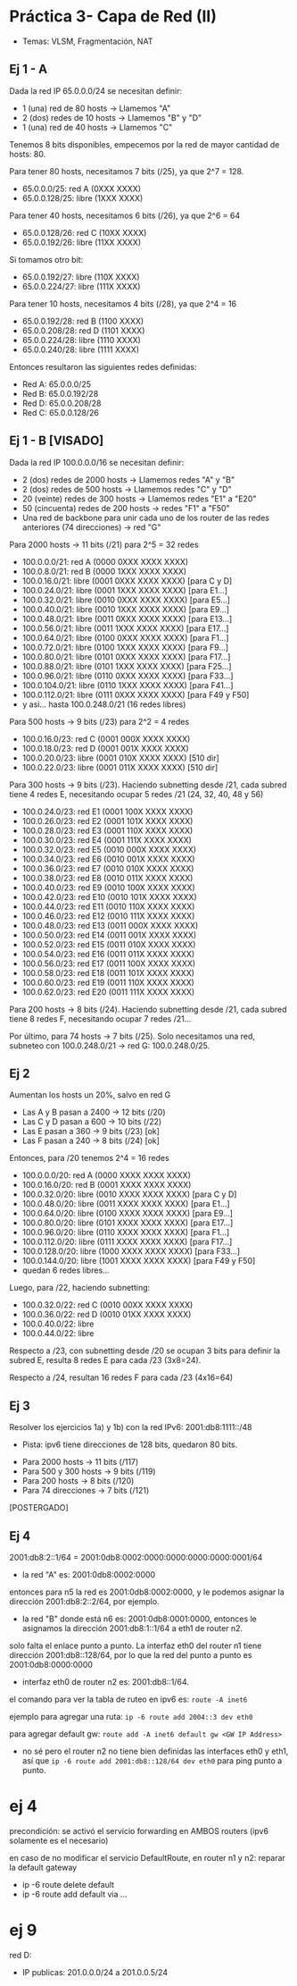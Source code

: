 # Práctica 3- Capa de Red (II)
- Temas: VLSM, Fragmentación, NAT

## Ej 1 - A
Dada la red IP 65.0.0.0/24 se necesitan definir:
* 1 (una) red de 80 hosts -> Llamemos "A"
* 2 (dos) redes de 10 hosts -> Llamemos "B" y "D"
* 1 (una) red de 40 hosts -> Llamemos "C"

Tenemos 8 bits disponibles, empecemos por la red de mayor cantidad de hosts: 80.

Para tener 80 hosts, necesitamos 7 bits (/25), ya que 2^7 = 128.
* 65.0.0.0/25: red A (0XXX XXXX)
* 65.0.0.128/25: libre (1XXX XXXX)

Para tener 40 hosts, necesitamos 6 bits (/26), ya que 2^6 = 64
* 65.0.0.128/26: red C (10XX XXXX)
* 65.0.0.192/26: libre (11XX XXXX)

Si tomamos otro bit:
* 65.0.0.192/27: libre (110X XXXX)
* 65.0.0.224/27: libre (111X XXXX)

Para tener 10 hosts, necesitamos 4 bits (/28), ya que 2^4 = 16
* 65.0.0.192/28: red B (1100 XXXX)
* 65.0.0.208/28: red D (1101 XXXX)
* 65.0.0.224/28: libre (1110 XXXX)
* 65.0.0.240/28: libre (1111 XXXX)

Entonces resultaron las siguientes redes definidas:
- Red A: 65.0.0.0/25
- Red B: 65.0.0.192/28
- Red D: 65.0.0.208/28
- Red C: 65.0.0.128/26

## Ej 1 - B [VISADO]
Dada la red IP 100.0.0.0/16 se necesitan definir:
* 2 (dos) redes de 2000 hosts -> Llamemos redes "A" y "B"
* 2 (dos) redes de 500 hosts -> Llamemos redes "C" y "D"
* 20 (veinte) redes de 300 hosts -> Llamemos redes "E1" a "E20"
* 50 (cincuenta) redes de 200 hosts -> redes "F1" a "F50"
* Una red de backbone para unir cada uno de los router de las redes anteriores (74 direcciones) -> red "G"

Para 2000 hosts -> 11 bits (/21) para 2^5 = 32 redes
* 100.0.0.0/21: red A (0000 0XXX XXXX XXXX)
* 100.0.8.0/21: red B (0000 1XXX XXXX XXXX)
* 100.0.16.0/21: libre (0001 0XXX XXXX XXXX) [para C y D]
* 100.0.24.0/21: libre (0001 1XXX XXXX XXXX) [para E1...]
* 100.0.32.0/21: libre (0010 0XXX XXXX XXXX) [para E5...]
* 100.0.40.0/21: libre (0010 1XXX XXXX XXXX) [para E9...]
* 100.0.48.0/21: libre (0011 0XXX XXXX XXXX) [para E13...]
* 100.0.56.0/21: libre (0011 1XXX XXXX XXXX) [para E17...]
* 100.0.64.0/21: libre (0100 0XXX XXXX XXXX) [para F1...]
* 100.0.72.0/21: libre (0100 1XXX XXXX XXXX) [para F9...]
* 100.0.80.0/21: libre (0101 0XXX XXXX XXXX) [para F17...]
* 100.0.88.0/21: libre (0101 1XXX XXXX XXXX) [para F25...]
* 100.0.96.0/21: libre (0110 0XXX XXXX XXXX) [para F33...]
* 100.0.104.0/21: libre (0110 1XXX XXXX XXXX) [para F41...]
* 100.0.112.0/21: libre (0111 0XXX XXXX XXXX) [para F49 y F50]
* y asi... hasta 100.0.248.0/21 (16 redes libres)

Para 500 hosts -> 9 bits (/23) para 2^2 = 4 redes
* 100.0.16.0/23: red C (0001 000X XXXX XXXX)
* 100.0.18.0/23: red D (0001 001X XXXX XXXX)
* 100.0.20.0/23: libre (0001 010X XXXX XXXX) [510 dir]
* 100.0.22.0/23: libre (0001 011X XXXX XXXX) [510 dir]

Para 300 hosts -> 9 bits (/23). Haciendo subnetting desde /21, cada subred tiene 4 redes E, necesitando ocupar 5 redes /21 (24, 32, 40, 48 y 56)

* 100.0.24.0/23: red E1 (0001 100X XXXX XXXX)
* 100.0.26.0/23: red E2 (0001 101X XXXX XXXX)
* 100.0.28.0/23: red E3 (0001 110X XXXX XXXX)
* 100.0.30.0/23: red E4 (0001 111X XXXX XXXX)
* 100.0.32.0/23: red E5 (0010 000X XXXX XXXX)
* 100.0.34.0/23: red E6 (0010 001X XXXX XXXX)
* 100.0.36.0/23: red E7 (0010 010X XXXX XXXX)
* 100.0.38.0/23: red E8 (0010 011X XXXX XXXX)
* 100.0.40.0/23: red E9 (0010 100X XXXX XXXX)
* 100.0.42.0/23: red E10 (0010 101X XXXX XXXX)
* 100.0.44.0/23: red E11 (0010 110X XXXX XXXX)
* 100.0.46.0/23: red E12 (0010 111X XXXX XXXX)
* 100.0.48.0/23: red E13 (0011 000X XXXX XXXX)
* 100.0.50.0/23: red E14 (0011 001X XXXX XXXX)
* 100.0.52.0/23: red E15 (0011 010X XXXX XXXX)
* 100.0.54.0/23: red E16 (0011 011X XXXX XXXX)
* 100.0.56.0/23: red E17 (0011 100X XXXX XXXX)
* 100.0.58.0/23: red E18 (0011 101X XXXX XXXX)
* 100.0.60.0/23: red E19 (0011 110X XXXX XXXX)
* 100.0.62.0/23: red E20 (0011 111X XXXX XXXX)

Para 200 hosts -> 8 bits (/24). Haciendo subnetting desde /21, cada subred tiene 8 redes F, necesitando ocupar 7 redes /21...

Por último, para 74 hosts -> 7 bits (/25). Solo necesitamos una red, subneteo con 100.0.248.0/21 -> red G: 100.0.248.0/25.

## Ej 2
Aumentan los hosts un 20%, salvo en red G

* Las A y B pasan a 2400 -> 12 bits (/20)
* Las C y D pasan a 600 -> 10 bits (/22)
* Las E pasan a 360 -> 9 bits (/23) [ok]
* Las F pasan a 240 -> 8 bits (/24) [ok]

Entonces, para /20 tenemos 2^4 = 16 redes
* 100.0.0.0/20: red A (0000 XXXX XXXX XXXX)
* 100.0.16.0/20: red B (0001 XXXX XXXX XXXX)
* 100.0.32.0/20: libre (0010 XXXX XXXX XXXX) [para C y D]
* 100.0.48.0/20: libre (0011 XXXX XXXX XXXX) [para E1...]
* 100.0.64.0/20: libre (0100 XXXX XXXX XXXX) [para E9...]
* 100.0.80.0/20: libre (0101 XXXX XXXX XXXX) [para E17...]
* 100.0.96.0/20: libre (0110 XXXX XXXX XXXX) [para F1...]
* 100.0.112.0/20: libre (0111 XXXX XXXX XXXX) [para F17...]
* 100.0.128.0/20: libre (1000 XXXX XXXX XXXX) [para F33...]
* 100.0.144.0/20: libre (1001 XXXX XXXX XXXX) [para F49 y F50]
* quedan 6 redes libres...

Luego, para /22, haciendo subnetting:
* 100.0.32.0/22: red C (0010 00XX XXXX XXXX)
* 100.0.36.0/22: red D (0010 01XX XXXX XXXX)
* 100.0.40.0/22: libre
* 100.0.44.0/22: libre

Respecto a /23, con subnetting desde /20 se ocupan 3 bits para definir la subred E, resulta 8 redes E para cada /23 (3x8=24).

Respecto a /24, resultan 16 redes F para cada /23 (4x16=64)

## Ej 3
Resolver los ejercicios 1a) y 1b) con la red IPv6: 2001:db8:1111::/48

* Pista: ipv6 tiene direcciones de 128 bits, quedaron 80 bits.

- Para 2000 hosts -> 11 bits (/117)
- Para 500 y 300 hosts -> 9 bits (/119)
- Para 200 hosts -> 8 bits (/120)
- Para 74 direcciones -> 7 bits (/121)

[POSTERGADO]

## Ej 4
2001:db8:2::1/64 = 2001:0db8:0002:0000:0000:0000:0000:0001/64
- la red "A" es: 2001:0db8:0002:0000

entonces para n5 la red es 2001:0db8:0002:0000, y le podemos asignar la dirección 2001:db8:2::2/64, por ejemplo.

- la red "B" donde está n6 es: 2001:0db8:0001:0000, entonces le asignamos la dirección 2001:db8:1::1/64 a eth1 de router n2.

solo falta el enlace punto a punto. La interfaz eth0 del router n1 tiene dirección 2001:db8::128/64, por lo que la red del punto a punto es 2001:0db8:0000:0000

- interfaz eth0 de router n2 es: 2001:db8::1/64.

el comando para ver la tabla de ruteo en ipv6 es: ```route -A inet6```

ejemplo para agregar una ruta: ```ip -6 route add 2004::3 dev eth0```

para agregar default gw: ```route add -A inet6 default gw <GW IP Address>```

- no sé pero el router n2 no tiene bien definidas las interfaces eth0 y eth1, así que ```ip -6 route add 2001:db8::128/64 dev eth0``` para ping punto a punto.

# ej 4
precondición: se activó el servicio forwarding en AMBOS routers (ipv6 solamente es el necesario)

en caso de no modificar el servicio DefaultRoute, en router n1 y n2: reparar la default gateway
- ip -6 route delete default
- ip -6 route add default via ...

# ej 9
red D:
- IP publicas: 201.0.0.0/24 a 201.0.0.5/24
